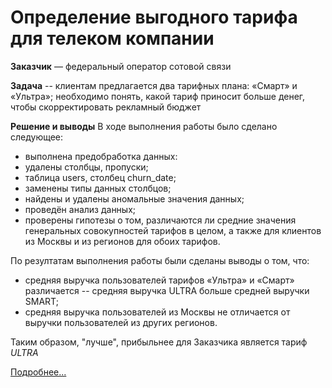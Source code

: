 # Определение выгодного тарифа для телеком компании
**Заказчик** — федеральный оператор сотовой связи  
  
**Задача** -- клиентам предлагается два тарифных плана: «Смарт» и «Ультра»; необходимо понять, какой тариф приносит больше денег, чтобы скорректировать рекламный бюджет
  
**Решение и выводы**
В ходе выполнения работы было сделано следующее:
- выполнена предобработка данных:
 - удалены столбцы, пропуски;
 - таблица users, столбец churn_date;
 - заменены типы данных столбцов;
 - найдены и удалены аномальные значения данных; 
- проведён анализ данных;
- проверены гипотезы о том, различаются ли средние значения генеральных совокупностей тарифов в целом, а также для клиентов из Москвы и из регионов для обоих тарифов.
  
По резултатам выполнения работы были сделаны выводы о том, что:
- средняя выручка пользователей тарифов «Ультра» и «Смарт» различается -- средняя выручка ULTRA больше средней выручки SMART;
- средняя выручка пользователей из Москвы не отличается от выручки пользователей из других регионов.

Таким образом, "лучше", прибыльнее для Заказчика является тариф *ULTRA*

[Подробнее...](Project_03.ipynb)